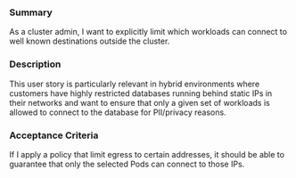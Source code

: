 ### Summary

As a cluster admin, I want to explicitly limit which workloads can connect to
well known destinations outside the cluster.

### Description

This user story is particularly relevant in hybrid environments where customers
have highly restricted databases running behind static IPs in their networks
and want to ensure that only a given set of workloads is allowed to connect to
the database for PII/privacy reasons.

### Acceptance Criteria

If I apply a policy that limit egress to certain addresses, it should be able to
guarantee that only the selected Pods can connect to those IPs.
